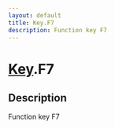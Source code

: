 ```yaml
---
layout: default
title: Key.F7
description: Function key F7
---
```

# [Key]({{site.url}}/Pages/Reference/Key.html).F7

## Description
Function key F7

